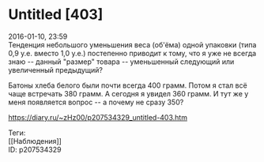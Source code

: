 Untitled [403]
===============

   
 2016-01-10, 23:59   
  Тенденция небольшого уменьшения веса (об'ёма) одной упаковки (типа 0,9 у.е. вместо 1,0 у.е.) постепенно приводит к тому, что я уже не всегда знаю -- данный "размер" товара -- уменьшенный следующий или увеличенный предыдущий?   
   
 Батоны хлеба белого были почти всегда 400 грамм. Потом я стал всё чаще встречать 380 грамм. А сегодня я увидел 360 грамм. И тут же у меня появляется вопрос -- а почему не сразу 350?   
    
 <https://diary.ru/~zHz00/p207534329_untitled-403.htm>   
   
 Теги:   
 [[Наблюдения]]   
 ID: p207534329